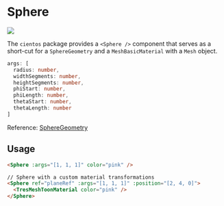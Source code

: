 # Sphere <Badge type="warning" text="^1.6.0" />

![](/cientos/sphere.png)

The `cientos` package provides a `<Sphere />` component that serves as a short-cut for a `SphereGeometry` and a `MeshBasicMaterial` with a `Mesh` object.

```typescript
args: [
  radius: number,
  widthSegments: number,
  heightSegments: number,
  phiStart: number,
  phiLength: number,
  thetaStart: number,
  thetaLength: number
]
```

Reference: [SphereGeometry](https://threejs.org/docs/?q=sphere#api/en/geometries/SphereGeometry)

## Usage

```html
<Sphere :args="[1, 1, 1]" color="pink" />

// Sphere with a custom material transformations
<Sphere ref="planeRef" :args="[1, 1, 1]" :position="[2, 4, 0]">
  <TresMeshToonMaterial color="pink" />
</Sphere>
```
